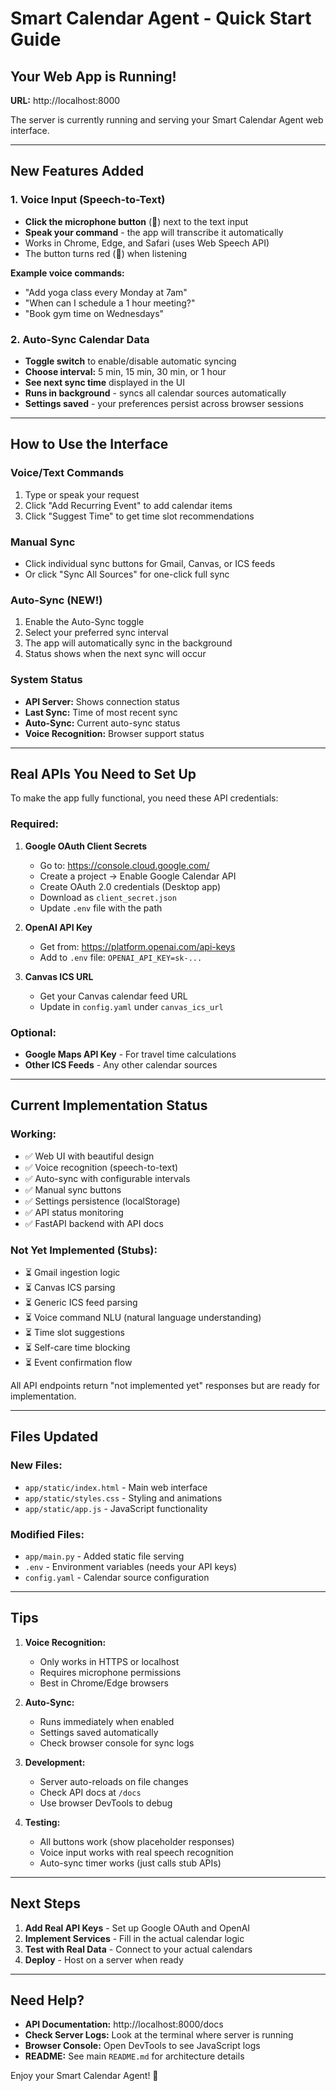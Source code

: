 # Smart Calendar Agent - Quick Start Guide

## Your Web App is Running!

**URL:** http://localhost:8000

The server is currently running and serving your Smart Calendar Agent web interface.

---

## New Features Added

### 1. Voice Input (Speech-to-Text)
- **Click the microphone button** (🎤) next to the text input
- **Speak your command** - the app will transcribe it automatically
- Works in Chrome, Edge, and Safari (uses Web Speech API)
- The button turns red (🔴) when listening

**Example voice commands:**
- "Add yoga class every Monday at 7am"
- "When can I schedule a 1 hour meeting?"
- "Book gym time on Wednesdays"

### 2. Auto-Sync Calendar Data
- **Toggle switch** to enable/disable automatic syncing
- **Choose interval:** 5 min, 15 min, 30 min, or 1 hour
- **See next sync time** displayed in the UI
- **Runs in background** - syncs all calendar sources automatically
- **Settings saved** - your preferences persist across browser sessions

---

## How to Use the Interface

### Voice/Text Commands
1. Type or speak your request
2. Click "Add Recurring Event" to add calendar items
3. Click "Suggest Time" to get time slot recommendations

### Manual Sync
- Click individual sync buttons for Gmail, Canvas, or ICS feeds
- Or click "Sync All Sources" for one-click full sync

### Auto-Sync (NEW!)
1. Enable the Auto-Sync toggle
2. Select your preferred sync interval
3. The app will automatically sync in the background
4. Status shows when the next sync will occur

### System Status
- **API Server:** Shows connection status
- **Last Sync:** Time of most recent sync
- **Auto-Sync:** Current auto-sync status
- **Voice Recognition:** Browser support status

---

## Real APIs You Need to Set Up

To make the app fully functional, you need these API credentials:

### Required:

1. **Google OAuth Client Secrets**
   - Go to: https://console.cloud.google.com/
   - Create a project → Enable Google Calendar API
   - Create OAuth 2.0 credentials (Desktop app)
   - Download as `client_secret.json`
   - Update `.env` file with the path

2. **OpenAI API Key**
   - Get from: https://platform.openai.com/api-keys
   - Add to `.env` file: `OPENAI_API_KEY=sk-...`

3. **Canvas ICS URL**
   - Get your Canvas calendar feed URL
   - Update in `config.yaml` under `canvas_ics_url`

### Optional:
- **Google Maps API Key** - For travel time calculations
- **Other ICS Feeds** - Any other calendar sources

---

## Current Implementation Status

### Working:
- ✅ Web UI with beautiful design
- ✅ Voice recognition (speech-to-text)
- ✅ Auto-sync with configurable intervals
- ✅ Manual sync buttons
- ✅ Settings persistence (localStorage)
- ✅ API status monitoring
- ✅ FastAPI backend with API docs

### Not Yet Implemented (Stubs):
- ⏳ Gmail ingestion logic
- ⏳ Canvas ICS parsing
- ⏳ Generic ICS feed parsing
- ⏳ Voice command NLU (natural language understanding)
- ⏳ Time slot suggestions
- ⏳ Self-care time blocking
- ⏳ Event confirmation flow

All API endpoints return "not implemented yet" responses but are ready for implementation.

---

## Files Updated

### New Files:
- `app/static/index.html` - Main web interface
- `app/static/styles.css` - Styling and animations
- `app/static/app.js` - JavaScript functionality

### Modified Files:
- `app/main.py` - Added static file serving
- `.env` - Environment variables (needs your API keys)
- `config.yaml` - Calendar source configuration

---

## Tips

1. **Voice Recognition:**
   - Only works in HTTPS or localhost
   - Requires microphone permissions
   - Best in Chrome/Edge browsers

2. **Auto-Sync:**
   - Runs immediately when enabled
   - Settings saved automatically
   - Check browser console for sync logs

3. **Development:**
   - Server auto-reloads on file changes
   - Check API docs at `/docs`
   - Use browser DevTools to debug

4. **Testing:**
   - All buttons work (show placeholder responses)
   - Voice input works with real speech recognition
   - Auto-sync timer works (just calls stub APIs)

---

## Next Steps

1. **Add Real API Keys** - Set up Google OAuth and OpenAI
2. **Implement Services** - Fill in the actual calendar logic
3. **Test with Real Data** - Connect to your actual calendars
4. **Deploy** - Host on a server when ready

---

## Need Help?

- **API Documentation:** http://localhost:8000/docs
- **Check Server Logs:** Look at the terminal where server is running
- **Browser Console:** Open DevTools to see JavaScript logs
- **README:** See main `README.md` for architecture details

Enjoy your Smart Calendar Agent! 🎉

